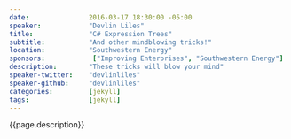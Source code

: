 ```yaml
---
date:               2016-03-17 18:30:00 -05:00
speaker:            "Devlin Liles"
title:              "C# Expression Trees"
subtitle:           "And other mindblowing tricks!"
location:           "Southwestern Energy"
sponsors:            ["Improving Enterprises", "Southwestern Energy"]
description:        "These tricks will blow your mind"
speaker-twitter:    "devlinliles"
speaker-github:     "devlinliles"
categories:         [jekyll]
tags:               [jekyll]
---
```

{{page.description}}
